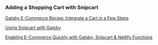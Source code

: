 ### Adding a Shopping Cart with Snipcart

[Gatsby E-Commerce Recipe: Integrate a Cart in a Few Steps](https://snipcart.com/blog/gatsby-recipes-ecommerce)

[Using Snipcart with Gatsby](https://www.gatsbyjs.com/docs/adding-a-shopping-cart-with-snipcart/)

[Enabling E-Commerce Quickly with Gatsby, Snipcart & Netlify Functions](https://snipcart.com/blog/gatsby-netlify-functions-ecommerce)